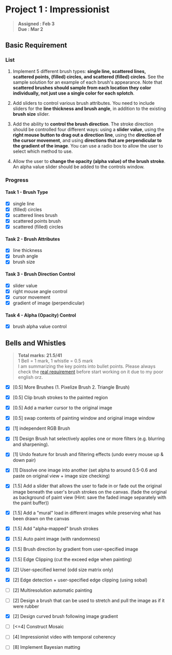 # Project 1 : Impressionist
> **Assigned : Feb 3** \
> **Due : Mar 2**

## Basic Requirement

### List
1. Implement 5 different brush types: **single line, scattered lines, scattered points, (filled) circles, and scattered (filled) circles**. See the sample solution for an example of each brush's appearance. Note that **scattered brushes should sample from each location they color individually, not just use a single color for each splotch**.
   
2. Add sliders to control various brush attributes. You need to include sliders for the **line thickness and brush angle**, in addition to the existing **brush size** slider.
   
3. Add the ability to **control the brush direction**. The stroke direction should be controlled four different ways: using a **slider value**, using the **right mouse button to drag out a direction line**, using the **direction of the cursor movement**, and using **directions that are perpendicular to the gradient of the image**. You can use a radio box to allow the user to select which method to use.
   
4. Allow the user to **change the opacity (alpha value) of the brush stroke**. An alpha value slider should be added to the controls window. 

### Progress
#### Task 1 - Brush Type
- [X] single line 
- [X] (filled) circles
- [X] scattered lines brush
- [X] scattered points brush
- [X] scattered (filled) circles

#### Task 2 - Brush Attributes
- [X] line thickness
- [X] brush angle
- [X] brush size

#### Task 3 - Brush Direction Control
- [X] slider value
- [X] right mouse angle control
- [X] cursor movement
- [X] gradient of image (perpendicular)

#### Task 4 - Alpha (Opacity) Control
- [X] brush alpha value control

## Bells and Whistles
> **Total marks: 21.5/41** \
> 1 Bell = 1 mark, 1 whistle = 0.5 mark\
> I am summarizing the key points into bullet points. Please always check the [real requirement](https://course.cse.ust.hk/comp4411/Password_Only/projects/impressionist/index.html) before start working on it due to my poor english orz.

- [X] [0.5] More Brushes (1. Pixelize Brush 2. Triangle Brush)
- [X] [0.5] Clip brush strokes to the painted region
- [X] [0.5] Add a marker cursor to the original image
- [X] [0.5] swap contents of painting window and original image window
- [X] [1] independent RGB Brush
- [X] [1] Design Brush hat selectively applies one or more filters (e.g. blurring and sharpening). 
- [X] [1] Undo feature for brush and filtering effects (undo every mouse up & down pair)
- [X] [1] Dissolve one image into another (set alpha to around 0.5-0.6 and paste on original view + image size checking)
- [X] [1.5] Add a slider that allows the user to fade in or fade out the original image beneath the user's brush strokes on the canvas. (fade the original as background of paint view (Hint: save the faded image separately with the paint buffer))

- [X] [1.5] Add a "mural" load in different images while preserving what has been drawn on the canvas
- [X] [1.5] Add "alpha-mapped" brush strokes
- [X] [1.5] Auto paint image (with randomness)
- [x] [1.5] Brush direction by gradient from user-specified image
- [x] [1.5] Edge Clipping (cut the exceed edge when painting)

- [X] [2] User-specified kernel (odd size matrix only)
- [x] [2] Edge detection + user-specified edge clipping (using sobal)
- [ ] [2] Multiresolution automatic painting
- [ ] [2] Design a brush that can be used to stretch and pull the image as if it were rubber
- [X] [2] Design curved brush following image gradient
- [ ] [<=4] Construct Mosaic
- [ ] [4] Impressionist video with temporal coherency
- [ ] [8] Implement Bayesian matting
